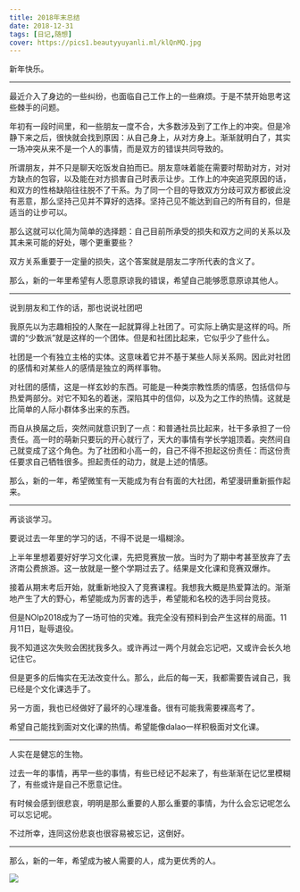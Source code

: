 ```yaml
---
title: 2018年末总结
date: 2018-12-31
tags: [日记,随想]
cover: https://pics1.beautyyuyanli.ml/klQnMQ.jpg
---
```




新年快乐。

***

最近介入了身边的一些纠纷，也面临自己工作上的一些麻烦。于是不禁开始思考这些棘手的问题。

年初有一段时间里，和一些朋友一度不合，大多数涉及到了工作上的冲突。但是冷静下来之后，很快就会找到原因：从自己身上，从对方身上。渐渐就明白了，其实一场冲突从来不是一个人的事情，而是双方的错误共同导致的。

所谓朋友，并不只是聊天吃饭发自拍而已。朋友意味着能在需要时帮助对方，对对方缺点的包容，以及能在对方损害自己时表示让步。工作上的冲突追究原因的话，和双方的性格缺陷往往脱不了干系。为了同一个目的导致双方分歧可双方都彼此没有恶意，那么坚持己见并不算好的选择。坚持己见不能达到自己的所有目的，但是适当的让步可以。

那么这就可以化简为简单的选择题：自己目前所承受的损失和双方之间的关系以及其未来可能的好处，哪个更重要些？

双方关系重要于一定量的损失，这个答案就是朋友二字所代表的含义了。

那么，新的一年里希望有人愿意原谅我的错误，希望自己能够愿意原谅其他人。

***

说到朋友和工作的话，那也说说社团吧

我原先以为志趣相投的人聚在一起就算得上社团了。可实际上确实是这样的吗。所谓的“少数派”就是这样的一个团体。但是和社团比起来，它似乎少了些什么。

社团是一个有独立主格的实体。这意味着它并不基于某些人际关系网。因此对社团的感情和对某些人的感情是独立的两样事物。

对社团的感情，这是一样玄妙的东西。可能是一种类宗教性质的情感，包括信仰与热爱两部分。对它不知名的着迷，深陷其中的信仰，以及为之工作的热情。这就是比简单的人际小群体多出来的东西。

而自从换届之后，突然间就意识到了一点：和普通社员比起来，社干多承担了一份责任。高一时的萌新只要玩的开心就行了，天大的事情有学长学姐顶着。突然间自己就变成了这个角色。为了社团和小高一的，自己不得不担起这份责任：而这份责任要求自己牺牲很多。担起责任的动力，就是上述的情感。

那么，新的一年，希望微笙有一天能成为有台有面的大社团，希望漫研重新振作起来。

***

再谈谈学习。

要说过去一年里的学习的话，不得不说是一塌糊涂。

上半年里想着要好好学习文化课，先把竞赛放一放。当时为了期中考甚至放弃了去济南公费旅游。这一放就是一整个学期过去了。结果是文化课和竞赛双爆炸。

接着从期末考后开始，就重新地投入了竞赛课程。我想我大概是热爱算法的。渐渐地产生了大的野心，希望能成为厉害的选手，希望能和名校的选手同台竞技。

但是NOIp2018成为了一场可怕的灾难。我完全没有预料到会产生这样的局面。11月11日，耻辱退役。

我不知道这次失败会困扰我多久。或许再过一两个月就会忘记吧，又或许会长久地记住它。

但是更多的后悔实在无法改变什么。那么，此后的每一天，我都需要告诫自己，我已经是个文化课选手了。

另一方面，我也已经做好了最坏的心理准备。很有可能我需要裸高考了。

希望自己能找到面对文化课的热情。希望能像dalao一样积极面对文化课。

***

人实在是健忘的生物。

过去一年的事情，再早一些的事情，有些已经记不起来了，有些渐渐在记忆里模糊了，有些或许是自己不愿意记住。

有时候会感到很悲哀，明明是那么重要的人那么重要的事情，为什么会忘记呢怎么可以忘记呢。

不过所幸，连同这份悲哀也很容易被忘记，这倒好。

***

那么，新的一年，希望成为被人需要的人，成为更优秀的人。

![](https://pics1.beautyyuyanli.ml/klQnMQ.jpg)
